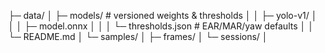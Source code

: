 ├─ data/
│  ├─ models/                              # versioned weights & thresholds
│  │  ├─ yolo-v1/
│  │  │  ├─ model.onnx
│  │  │  └─ thresholds.json                # EAR/MAR/yaw defaults
│  │  └─ README.md
│  └─ samples/
│     ├─ frames/
│     └─ sessions/
│